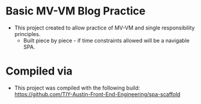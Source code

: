 # Basic MV-VM Blog Practice

- This project created to allow practice of MV-VM and single responsibility principles.
  - Built piece by piece - if time constraints allowed will be a navigable SPA.

# Compiled via
- This project was compiled with the following build: https://github.com/TIY-Austin-Front-End-Engineering/spa-scaffold
